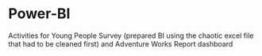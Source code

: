 # Power-BI
Activities for Young People Survey (prepared BI using the chaotic excel file that had to be cleaned first) and Adventure Works Report dashboard
